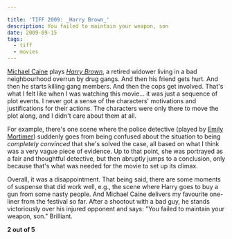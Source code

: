 ```yaml
---

title: 'TIFF 2009: _Harry Brown_'
description: You failed to maintain your weapon, son
date: 2009-09-15
tags:
  - tiff
  - movies
---
```


[Michael Caine](http://www.imdb.com/name/nm0000323/) plays [_Harry Brown_](http://www.imdb.com/title/tt1289406/), a retired widower living in a bad neighbourhood overrun by drug gangs. And then his friend gets hurt. And then he starts killing gang members. And then the cops get involved. That's what I felt like when I was watching this movie... it was just a sequence of plot events. I never got a sense of the characters' motivations and justifications for their actions. The characters were only there to move the plot along, and I didn't care about them at all.  
  
For example, there's one scene where the police detective (played by [Emily Mortimer](http://www.imdb.com/name/nm0607865/)) suddenly goes from being confused about the situation to being _completely convinced_ that she's solved the case, all based on what I think was a very vague piece of evidence. Up to that point, she was portrayed as a fair and thoughtful detective, but then abruptly jumps to a conclusion, only because that's what was needed for the movie to set up its climax.  
  
Overall, it was a disappointment. That being said, there are some moments of suspense that did work well, e.g., the scene where Harry goes to buy a gun from some nasty people. And Michael Caine delivers my favourite one-liner from the festival so far. After a shootout with a bad guy, he stands victoriously over his injured opponent and says: "You failed to maintain your weapon, son." Brilliant.  
  
**2 out of 5**
